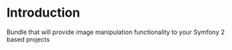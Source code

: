 # Introduction

Bundle that will provide image manipulation functionality to your Symfony 2 based projects
